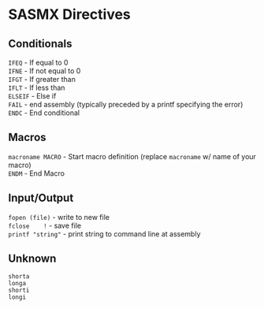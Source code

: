 # SASMX Directives

## Conditionals
``IFEQ`` - If equal to 0  
``IFNE`` - If not equal to 0  
``IFGT`` - If greater than  
``IFLT`` - If less than  
``ELSEIF`` - Else if  
``FAIL`` - end assembly (typically preceded by a printf specifying the error)  
``ENDC`` - End conditional  
## Macros
``macroname	MACRO`` - Start macro definition (replace ``macroname`` w/ name of your macro)  
``ENDM`` - End Macro  
## Input/Output
``fopen	(file)`` - write to new file  
``fclose	!`` - save file  
``printf "string"`` - print string to command line at assembly  
## Unknown
``shorta``  
``longa``  
``shorti``   
``longi``  